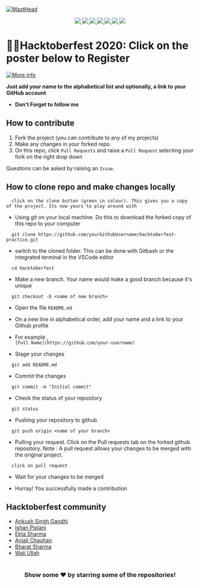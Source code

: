 [![MastHead](https://raw.githubusercontent.com/ankushsinghgandhi/template-project-repo/main/header.jpg)](https://ankushsinghgandhi.github.io)
<p align="center">
  <a href="https://ankushsinghgandhi.github.io">
    <img src="https://img.shields.io/badge/Website-3b5998?style=flat-square&logo=google-chrome&logoColor=white" />
  </a>
  <a href="http://twitter.com/ankushsgandhi">
    <img src="https://img.shields.io/badge/-Twitter-blue?style=flat-square&logo=twitter&logoColor=white" />
  </a>
   <a href="https://www.linkedin.com/in/ankush-singh-gandhi-2487771aa/">
    <img src="https://img.shields.io/badge/-LinkedIn-0e76a8?style=flat-square&logo=Linkedin&logoColor=white" />
  </a>
  <a href="https://dev.to/@ankushsinghgandhi">
    <img src="https://img.shields.io/badge/-Dev.to-grey?style=flat-square&logo=dev.to&logoColor=white"/>
  </a>
  <a href="https://stackoverflow.com/users/13790266/ankush-singh">
    <img src="https://img.shields.io/badge/-Stackoverflow-orange?style=flat-square&logo=stackoverflow&logoColor=white"/>
  </a>
  <a href="https://leetcode.com/ankushsinghgandhi/">
    <img src="https://img.shields.io/badge/-Leetcode-yellow?style=flat-square&logo=Leetcode&logoColor=white"/>
  </a>
    <a href="https://www.hackerrank.com/ankushsgandhi">
    <img src="https://img.shields.io/badge/-HackerRank-green?style=flat-square&logo=Hackerrank&logoColor=white"/>
  </a>
</p>


# 👨‍💻Hacktoberfest 2020: Click on the poster below to Register

[![More info](https://hacktoberfest.digitalocean.com/og-hf-teaser.png)](https://hacktoberfest.digitalocean.com/)

**Just add your name to the alphabetical list and optionally, a link to your GitHub account**

- **Don't Forget to follow me**

## How to contribute

1. Fork the project (you can contribute to any of my projects)
2. Make any changes in your forked repo.
3. On this repo, click `Pull Requests` and raise a `Pull Request` selecting your fork on the right drop down

Questions can be asked by raising an `Issue`.

## How to clone repo and make changes locally

```
  click on the clone button (green in colour). This gives you a copy of the project. Its now yours to play around with
```

- Using git on your local machine. Do this to download the forked copy of this repo to your computer

```
  git clone https://github.com/yourGithubUsername/hacktoberfest-practice.git
```

- switch to the cloned folder. This can be done with Gitbash or the integrated terminal in the VSCode editor

```
  cd Hacktoberfest
```

- Make a new branch. Your name would make a good branch because it's unique

```
  git checkout -b <name of new branch>
```

- Open the file `README.md`

- On a new line in alphabetical order, add your name and a link to your Github profile

- For example ,  
  `[Full Name](https://github.com/your-username)`

- Stage your changes

```
  git add README.md
```

- Commit the changes

```
  git commit -m "Initial commit"
```

- Check the status of your repository

```
  git status
```

- Pushing your repository to github

```
  git push origin <name of your branch>
```

- Pulling your request. Click on the Pull requests tab on the forked github repository.
  Note : A pull request allows your changes to be merged with the original project.

```
  click on pull request
```

- Wait for your changes to be merged

- Hurray! You successfully made a contribution

## Hacktoberfest community

- [Ankush Singh Gandhi](https://github.com/ankushsinghgandhi)
- [Ishan Piplani](https://github.com/ISHANPIPLANI5)
- [Ekta Sharma](https://github.com/ektasharma28)
- [Anjali Chauhan](https://github.com/anjali1102)
- [Bharat Sharma](https://github.com/heybharatt)
- [Wali Ullah](https://github.com/SABERGLOW)




#

<div align="center">

### Show some ❤️ by starring some of the repositories!

</div>
